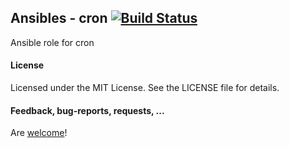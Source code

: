 ## Ansibles - cron [![Build Status](https://travis-ci.org/Ansibles/cron.png)](https://travis-ci.org/Ansibles/cron)

Ansible role for cron

#### License

Licensed under the MIT License. See the LICENSE file for details.

#### Feedback, bug-reports, requests, ...

Are [welcome](https://github.com/ansibles/xxx/issues)!
